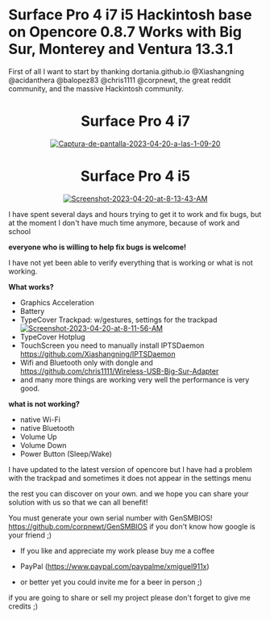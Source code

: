 # Surface Pro 4 i7 i5 Hackintosh base on Opencore 0.8.7 Works with Big Sur, Monterey and Ventura 13.3.1

First of all I want to start by thanking dortania.github.io @Xiashangning @acidanthera @balopez83 @chris1111 @corpnewt, the great reddit community, and the massive Hackintosh community.





<h1 align="center">Surface Pro 4 i7</h1>

 <p align="center"> <a href="https://ibb.co/jkHgYsR"><img src="https://i.ibb.co/SwJRgGr/Captura-de-pantalla-2023-04-20-a-las-1-09-20.png" alt="Captura-de-pantalla-2023-04-20-a-las-1-09-20" border="0" /></a>
 
 
 <h1 align="center">Surface Pro 4 i5</h1>
 
<p align="center"> <a href="https://ibb.co/Kz1SwRd"><img src="https://i.ibb.co/S7LGrWb/Screenshot-2023-04-20-at-8-13-43-AM.png" alt="Screenshot-2023-04-20-at-8-13-43-AM" border="0" /></a>
 
 
I have spent several days and hours trying to get it to work and fix bugs, but at the moment I don't have much time anymore, because of work and school

**everyone who is willing to help fix bugs is welcome!**


I have not yet been able to verify everything that is working or what is not working.








**What works?**


+ Graphics Acceleration
+ Battery
+ TypeCover Trackpad: w/gestures, settings for the trackpad <a href="https://ibb.co/SNqYDFp"><img src="https://i.ibb.co/gysqbkC/Screenshot-2023-04-20-at-8-11-56-AM.png" alt="Screenshot-2023-04-20-at-8-11-56-AM" border="0" /></a>
+ TypeCover Hotplug
+ TouchScreen you need to manually install IPTSDaemon https://github.com/Xiashangning/IPTSDaemon
+ Wifi and Bluetooth only with dongle and https://github.com/chris1111/Wireless-USB-Big-Sur-Adapter
+ and many more things are working very well the performance is very good.


**what is not working?**

+ native Wi-Fi
+ native Bluetooth
+ Volume Up
+ Volume Down
+ Power Button (Sleep/Wake)

I have updated to the latest version of opencore but I have had a problem with the trackpad and sometimes it does not appear in the settings menu

the rest you can discover on your own. and we hope you can share your solution with us so that we can all benefit!

You must generate your own serial number with GenSMBIOS! https://github.com/corpnewt/GenSMBIOS if you don't know how google is your friend ;)






+ If you like and appreciate my work please buy me a coffee
+ PayPal (https://www.paypal.com/paypalme/xmiguel911x)

+ or better yet you could invite me for a beer in person ;)


if you are going to share or sell my project please don't forget to give me credits ;)
